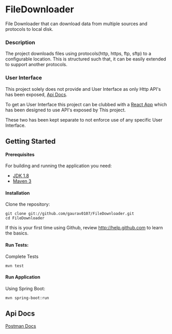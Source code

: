 # FileDownloader

File Downloader that can download data from multiple sources and protocols to local disk.

### Description

The project downloads files using protocols(http, https, ftp, sftp) to a configurable location. This is structured such that, it can be easily extended to support another protocols.


### User Interface
This project solely does not provide and User Interface as only Http API's has been exposed, 
[Api Docs](https://documenter.getpostman.com/view/437815/Rzn6v2zk).

To get an User Interface this project can be clubbed with a 
[React App](https://github.com/gaurav0107/filedownloaderUi-react) which has been designed to use API's exposed by This project.

These two has been kept separate to not enforce use of any specific User Interface.


## Getting Started

#### Prerequisites

For building and running the application you need:

- [JDK 1.8](http://www.oracle.com/technetwork/java/javase/downloads/jdk8-downloads-2133151.html)
- [Maven 3](https://maven.apache.org)

#### Installation

Clone the repository:

  ```shell
  git clone git://github.com/gaurav0107/FileDownloader.git
  cd FileDownloader
  ```

If this is your first time using Github, review http://help.github.com to learn the basics.

#### Run Tests:

Complete Tests

```shell
mvn test
```

#### Run Application

Using Spring Boot:
```shell
mvn spring-boot:run
```

## Api Docs
[Postman Docs](https://documenter.getpostman.com/view/437815/Rzn6v2zk)



